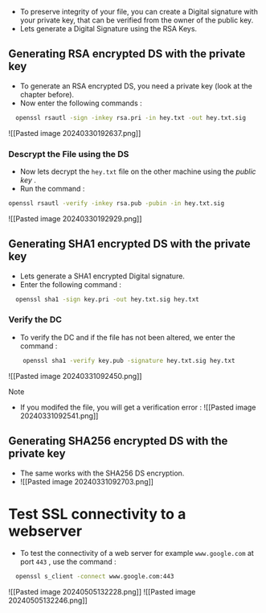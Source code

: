 
- To preserve integrity of your file, you can create a Digital signature with your private key, that can be verified from the owner of the public key.
- Lets generate a Digital Signature using the RSA Keys.

## Generating RSA encrypted DS with the private key

- To generate an RSA encrypted DS, you need a private key (look at the chapter before).
- Now enter the following commands :
  
```bash
  openssl rsautl -sign -inkey rsa.pri -in hey.txt -out hey.txt.sig
```

![[Pasted image 20240330192637.png]]

### Descrypt the File using the DS

- Now lets decrypt the `hey.txt` file on the other machine using the *public key* .
- Run the command :

```bash
openssl rsautl -verify -inkey rsa.pub -pubin -in hey.txt.sig
```

![[Pasted image 20240330192929.png]]

## Generating SHA1 encrypted DS with the private key

- Lets generate a SHA1 encrypted Digital signature.
- Enter the following command :
  
```bash
  openssl sha1 -sign key.pri -out hey.txt.sig hey.txt
```

### Verify the DC

- To verify the DC and if the file has not been altered, we enter the command :
  
```bash
    openssl sha1 -verify key.pub -signature hey.txt.sig hey.txt
```

![[Pasted image 20240331092450.png]]

> [!Note]
> 
> - If you modifed the file, you will get a verification error :
>   ![[Pasted image 20240331092541.png]]


## Generating SHA256 encrypted DS with the private key

- The same works with the SHA256 DS encryption.
- ![[Pasted image 20240331092703.png]]

# Test SSL connectivity to a webserver

- To test the connectivity of a web server for example `www.google.com` at port `443` , use the command : 
  
```bash
  openssl s_client -connect www.google.com:443

```

![[Pasted image 20240505132228.png]]
![[Pasted image 20240505132246.png]]

